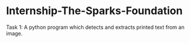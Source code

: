 # Internship-The-Sparks-Foundation
Task 1: A python program which detects and extracts printed text from an image.
